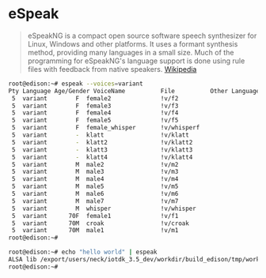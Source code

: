 # eSpeak

> eSpeakNG is a compact open source software speech synthesizer for Linux, Windows and other platforms. It uses a formant synthesis method, providing many languages in a small size. Much of the programming for eSpeakNG's language support is done using rule files with feedback from native speakers. [Wikipedia](https://en.wikipedia.org/wiki/ESpeakNG)

```sh
root@edison:~# espeak --voices=variant
Pty Language Age/Gender VoiceName          File          Other Languages
 5  variant        F  female2              !v/f2         
 5  variant        F  female3              !v/f3         
 5  variant        F  female4              !v/f4         
 5  variant        F  female5              !v/f5         
 5  variant        F  female_whisper       !v/whisperf   
 5  variant        -  klatt                !v/klatt      
 5  variant        -  klatt2               !v/klatt2     
 5  variant        -  klatt3               !v/klatt3     
 5  variant        -  klatt4               !v/klatt4     
 5  variant        M  male2                !v/m2         
 5  variant        M  male3                !v/m3         
 5  variant        M  male4                !v/m4         
 5  variant        M  male5                !v/m5         
 5  variant        M  male6                !v/m6         
 5  variant        M  male7                !v/m7         
 5  variant        M  whisper              !v/whisper    
 5  variant      70F  female1              !v/f1         
 5  variant      70M  croak                !v/croak      
 5  variant      70M  male1                !v/m1         
root@edison:~# 
```

```sh
root@edison:~# echo "hello world" | espeak                                                                                         
ALSA lib /export/users/neck/iotdk_3.5_dev/workdir/build_edison/tmp/work/core2-32-poky-linux/alsa-lib/1.0.28-r0/alsa-lib-1r
root@edison:~# 
```